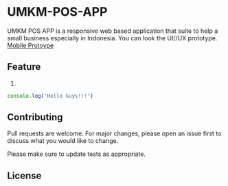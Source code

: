 # UMKM-POS-APP
UMKM POS APP is a responsive web based application that suite to help a small business especially in Indonesia.
You can look the UI//UX prototype. [Mobile Protoype](https://www.figma.com/proto/xfrinWlHZa21Tb5Q7vx1MD/POS-UMKM?type=design&node-id=15-3&t=1gErayLykeqJYOIb-1&scaling=scale-down&page-id=1%3A2&starting-point-node-id=3%3A17&mode=design)

## Feature
1.

```javascript
console.log("Hello Guys!!!")
```

## Contributing

Pull requests are welcome. For major changes, please open an issue first
to discuss what you would like to change.

Please make sure to update tests as appropriate.

## License
